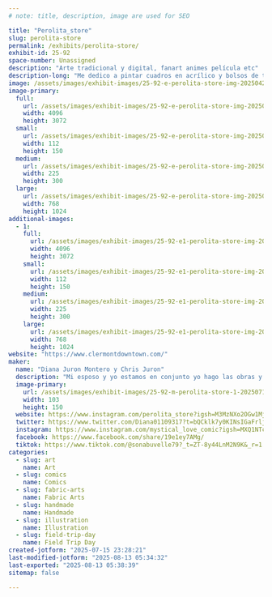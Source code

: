 ```yaml
---
# note: title, description, image are used for SEO

title: "Perolita_store"
slug: perolita-store
permalink: /exhibits/perolita-store/
exhibit-id: 25-92
space-number: Unassigned
description: "Arte tradicional y digital, fanart animes película etc"
description-long: "Me dedico a pintar cuadros en acrílico y bolsos de tela con pintura textil realizó artes de animes fanart películas populares mayormente studio Ghibli etc."
image: /assets/images/exhibit-images/25-92-e-perolita-store-img-20250427-092103680-hdr-225x300.jpg
image-primary: 
  full:
    url: /assets/images/exhibit-images/25-92-e-perolita-store-img-20250427-092103680-hdr-full.jpg
    width: 4096
    height: 3072
  small:
    url: /assets/images/exhibit-images/25-92-e-perolita-store-img-20250427-092103680-hdr-112x150.jpg
    width: 112
    height: 150
  medium:
    url: /assets/images/exhibit-images/25-92-e-perolita-store-img-20250427-092103680-hdr-225x300.jpg
    width: 225
    height: 300
  large:
    url: /assets/images/exhibit-images/25-92-e-perolita-store-img-20250427-092103680-hdr-768x1024.jpg
    width: 768
    height: 1024
additional-images: 
  - 1:
    full:
      url: /assets/images/exhibit-images/25-92-e1-perolita-store-img-20250427-090339747-hdr-5802-full.jpg
      width: 4096
      height: 3072
    small:
      url: /assets/images/exhibit-images/25-92-e1-perolita-store-img-20250427-090339747-hdr-5802-112x150.jpg
      width: 112
      height: 150
    medium:
      url: /assets/images/exhibit-images/25-92-e1-perolita-store-img-20250427-090339747-hdr-5802-225x300.jpg
      width: 225
      height: 300
    large:
      url: /assets/images/exhibit-images/25-92-e1-perolita-store-img-20250427-090339747-hdr-5802-768x1024.jpg
      width: 768
      height: 1024
website: "https://www.clermontdowntown.com/"
maker: 
  name: "Diana Juron Montero y Chris Juron"
  description: "Mi esposo y yo estamos en conjunto yo hago las obras y mi esposo me apoya con las ventas de los productos"
  image-primary:
    url: /assets/images/exhibit-images/25-92-m-perolita-store-1-20250715-225649-0000-103x150.png
    width: 103
    height: 150
  website: https://www.instagram.com/perolita_store?igsh=M3MzNXo2OGw1MjMz
  twitter: https://www.twitter.com/Diana01109317?t=bQCklk7y0KINsIGaFrljYg&s=09
  instagram: https://www.instagram.com/mystical_love_comic?igsh=MXQ1NTc4bm1pcTdldw==
  facebook: https://www.facebook.com/share/19e1ey7AMg/
  tiktok: https://www.tiktok.com/@sonabuvelle79?_t=ZT-8y44LnM2N9K&_r=1
categories: 
  - slug: art
    name: Art
  - slug: comics
    name: Comics
  - slug: fabric-arts
    name: Fabric Arts
  - slug: handmade
    name: Handmade
  - slug: illustration
    name: Illustration
  - slug: field-trip-day
    name: Field Trip Day
created-jotform: "2025-07-15 23:28:21"
last-modified-jotform: "2025-08-13 05:34:32"
last-exported: "2025-08-13 05:38:39"
sitemap: false

---
```

